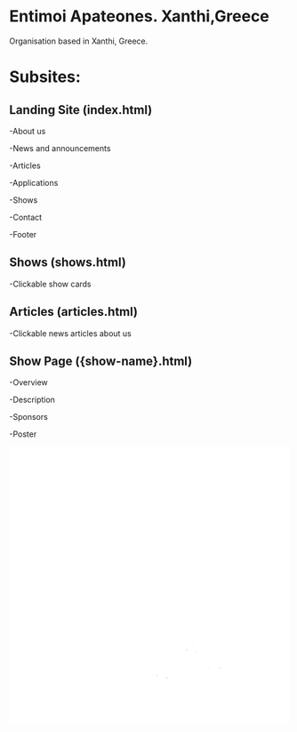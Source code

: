 # Entimoi Apateones. Xanthi,Greece

Organisation based in Xanthi, Greece.

# Subsites:

## Landing Site (index.html)

-About us

-News and announcements

-Articles

-Applications

-Shows

-Contact

-Footer

## Shows (shows.html)

-Clickable show cards

## Articles (articles.html)

-Clickable news articles about us

## Show Page ({show-name}.html)

-Overview

-Description

-Sponsors

-Poster

![Entimoi Logo](Images/logo12.png)
